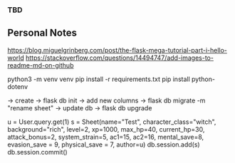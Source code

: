 ### TBD

## Personal Notes

https://blog.miguelgrinberg.com/post/the-flask-mega-tutorial-part-i-hello-world
https://stackoverflow.com/questions/14494747/add-images-to-readme-md-on-github

python3 -m venv venv
pip install -r requirements.txt
pip install python-dotenv

-> create -> flask db init
-> add new columns -> flask db migrate -m "rename sheet"
-> update db -> flask db upgrade

u = User.query.get(1)
s = Sheet(name="Test", character_class="witch", background="rich", level=2, xp=1000, max_hp=40, current_hp=30, attack_bonus=2, system_strain=5, ac1=15, ac2=16, mental_save=8, evasion_save = 9, physical_save = 7, author=u)
db.session.add(s)
db.session.commit()
